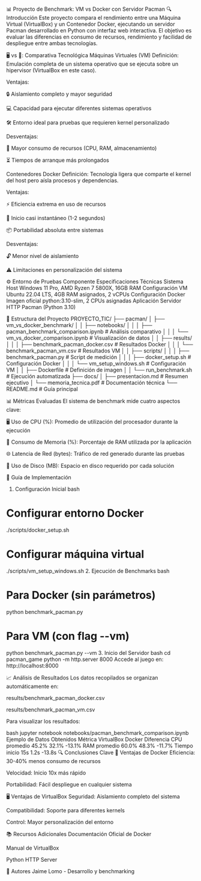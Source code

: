 📊 Proyecto de Benchmark: VM vs Docker con Servidor Pacman
🔍 Introducción
Este proyecto compara el rendimiento entre una Máquina Virtual (VirtualBox) y un Contenedor Docker, ejecutando un servidor Pacman desarrollado en Python con interfaz web interactiva. El objetivo es evaluar las diferencias en consumo de recursos, rendimiento y facilidad de despliegue entre ambas tecnologías.

🖥️ vs 🐋: Comparativa Tecnológica
Máquinas Virtuales (VM)
Definición:
Emulación completa de un sistema operativo que se ejecuta sobre un hipervisor (VirtualBox en este caso).

Ventajas:

🔒 Aislamiento completo y mayor seguridad

💻 Capacidad para ejecutar diferentes sistemas operativos

🛠️ Entorno ideal para pruebas que requieren kernel personalizado

Desventajas:

🐢 Mayor consumo de recursos (CPU, RAM, almacenamiento)

⏳ Tiempos de arranque más prolongados

Contenedores Docker
Definición:
Tecnología ligera que comparte el kernel del host pero aísla procesos y dependencias.

Ventajas:

⚡ Eficiencia extrema en uso de recursos

🚀 Inicio casi instantáneo (1-2 segundos)

📦 Portabilidad absoluta entre sistemas

Desventajas:

🔓 Menor nivel de aislamiento

⚠️ Limitaciones en personalización del sistema

⚙️ Entorno de Pruebas
Componente	Especificaciones Técnicas
Sistema Host	Windows 11 Pro, AMD Ryzen 7 5800X, 16GB RAM
Configuración VM	Ubuntu 22.04 LTS, 4GB RAM asignados, 2 vCPUs
Configuración Docker	Imagen oficial python:3.10-slim, 2 CPUs asignadas
Aplicación	Servidor HTTP Pacman (Python 3.10)

📂 Estructura del Proyecto
PROYECTO_TIC/
├── pacman/
│   ├── vm_vs_docker_benchmark/
│   │   ├── notebooks/
│   │   │   ├── pacman_benchmark_comparison.ipynb  # Análisis comparativo
│   │   │   └── vm_vs_docker_comparison.ipynb      # Visualización de datos
│   │   ├── results/
│   │   │   ├── benchmark_pacman_docker.csv        # Resultados Docker
│   │   │   └── benchmark_pacman_vm.csv            # Resultados VM
│   │   ├── scripts/
│   │   │   ├── benchmark_pacman.py                # Script de medición
│   │   │   ├── docker_setup.sh                    # Configuración Docker
│   │   │   └── vm_setup_windows.sh                # Configuración VM
│   │   ├── Dockerfile                             # Definición de imagen
│   │   └── run_benchmark.sh                       # Ejecución automatizada
├── docs/
│   ├── presentacion.md                            # Resumen ejecutivo
│   └── memoria_tecnica.pdf                        # Documentación técnica
└── README.md                                      # Guía principal

📊 Métricas Evaluadas
El sistema de benchmark mide cuatro aspectos clave:

🖥️ Uso de CPU (%):
Promedio de utilización del procesador durante la ejecución

🧠 Consumo de Memoria (%):
Porcentaje de RAM utilizada por la aplicación

🌐 Latencia de Red (bytes):
Tráfico de red generado durante las pruebas

💾 Uso de Disco (MB):
Espacio en disco requerido por cada solución

🚀 Guía de Implementación
1. Configuración Inicial
bash
# Configurar entorno Docker
./scripts/docker_setup.sh

# Configurar máquina virtual
./scripts/vm_setup_windows.sh
2. Ejecución de Benchmarks
bash
# Para Docker (sin parámetros)
python benchmark_pacman.py

# Para VM (con flag --vm)
python benchmark_pacman.py --vm
3. Inicio del Servidor
bash
cd pacman_game
python -m http.server 8000
Accede al juego en: http://localhost:8000

📈 Análisis de Resultados
Los datos recopilados se organizan automáticamente en:

results/benchmark_pacman_docker.csv

results/benchmark_pacman_vm.csv

Para visualizar los resultados:

bash
jupyter notebook notebooks/pacman_benchmark_comparison.ipynb
Ejemplo de Datos Obtenidos
Métrica	VirtualBox	Docker	Diferencia
CPU promedio	45.2%	32.1%	-13.1%
RAM promedio	60.0%	48.3%	-11.7%
Tiempo inicio	15s	1.2s	-13.8s
🔍 Conclusiones Clave
🐋 Ventajas de Docker
Eficiencia: 30-40% menos consumo de recursos

Velocidad: Inicio 10x más rápido

Portabilidad: Fácil despliegue en cualquier sistema

🖥️ Ventajas de VirtualBox
Seguridad: Aislamiento completo del sistema

Compatibilidad: Soporte para diferentes kernels

Control: Mayor personalización del entorno

📚 Recursos Adicionales
Documentación Oficial de Docker

Manual de VirtualBox

Python HTTP Server

👥 Autores
Jaime Lomo - Desarrollo y benchmarking